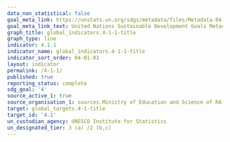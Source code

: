 ```yaml
---
data_non_statistical: false
goal_meta_link: https://unstats.un.org/sdgs/metadata/files/Metadata-04-01-01.pdf
goal_meta_link_text: United Nations Sustainable Development Goals Metadata (PDF 4.0 MB)
graph_title: global_indicators.4-1-1-title
graph_type: line
indicator: 4.1.1
indicator_name: global_indicators.4-1-1-title
indicator_sort_order: 04-01-01
layout: indicator
permalink: /4-1-1/
published: true
reporting_status: complete
sdg_goal: '4'
source_active_1: true
source_organisation_1: sources.Ministry of Education and Science of RA
target: global_targets.4-1-title
target_id: '4.1'
un_custodian_agency: UNESCO Institute for Statistics
un_designated_tier: 3 (a) /2 (b,c)
---
```


